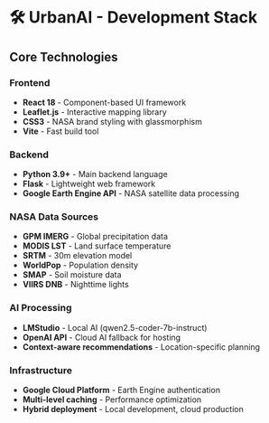 # 🛠️ **UrbanAI - Development Stack**

## **Core Technologies**

### **Frontend**
- **React 18** - Component-based UI framework
- **Leaflet.js** - Interactive mapping library
- **CSS3** - NASA brand styling with glassmorphism
- **Vite** - Fast build tool

### **Backend**
- **Python 3.9+** - Main backend language
- **Flask** - Lightweight web framework
- **Google Earth Engine API** - NASA satellite data processing

### **NASA Data Sources**
- **GPM IMERG** - Global precipitation data
- **MODIS LST** - Land surface temperature
- **SRTM** - 30m elevation model
- **WorldPop** - Population density
- **SMAP** - Soil moisture data
- **VIIRS DNB** - Nighttime lights

### **AI Processing**
- **LMStudio** - Local AI (qwen2.5-coder-7b-instruct)
- **OpenAI API** - Cloud AI fallback for hosting
- **Context-aware recommendations** - Location-specific planning

### **Infrastructure**
- **Google Cloud Platform** - Earth Engine authentication
- **Multi-level caching** - Performance optimization
- **Hybrid deployment** - Local development, cloud production

